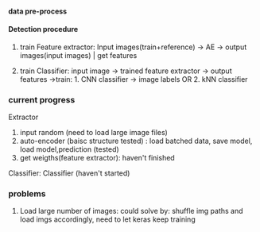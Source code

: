 #### data pre-process 



#### Detection procedure ####
1. train Feature extractor: 
	Input images(train+reference) -> AE -> output images(input images) 
                                         |
                                     get features

2. train Classifier:
		input image -> trained feature extractor -> output features ->train: 1. CNN classifier -> image labels
									          OR 2. kNN classifier 	



### current progress ### 
Extractor
1. input random (need to load large image files)
2. auto-encoder (baisc structure tested) : load batched data, save model, load model,prediction (tested)
3. get weigths(feature extractor): haven't finished 

Classifier: 
Classifier (haven't started)  


### problems ###
1. Load large number of images: could solve by: shuffle img paths and load imgs accordingly, need to let keras keep training
	   
